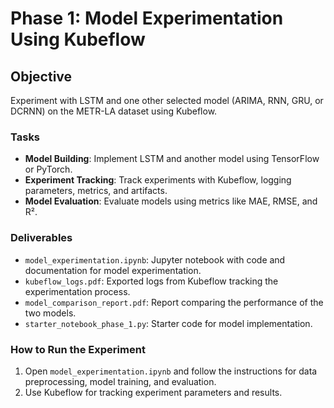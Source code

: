 # Phase 1: Model Experimentation Using Kubeflow

## Objective
Experiment with LSTM and one other selected model (ARIMA, RNN, GRU, or DCRNN) on the METR-LA dataset using Kubeflow.

### Tasks
- **Model Building**: Implement LSTM and another model using TensorFlow or PyTorch.
- **Experiment Tracking**: Track experiments with Kubeflow, logging parameters, metrics, and artifacts.
- **Model Evaluation**: Evaluate models using metrics like MAE, RMSE, and R².

### Deliverables
- `model_experimentation.ipynb`: Jupyter notebook with code and documentation for model experimentation.
- `kubeflow_logs.pdf`: Exported logs from Kubeflow tracking the experimentation process.
- `model_comparison_report.pdf`: Report comparing the performance of the two models.
- `starter_notebook_phase_1.py`: Starter code for model implementation.

### How to Run the Experiment
1. Open `model_experimentation.ipynb` and follow the instructions for data preprocessing, model training, and evaluation.
2. Use Kubeflow for tracking experiment parameters and results.
